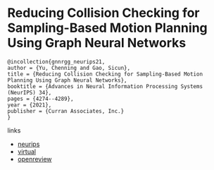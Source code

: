 # Reducing Collision Checking for Sampling-Based Motion Planning Using Graph Neural Networks

```
@incollection{gnnrgg_neurips21,
author = {Yu, Chenning and Gao, Sicun},
title = {Reducing Collision Checking for Sampling-Based Motion Planning Using Graph Neural Networks},
booktitle = {Advances in Neural Information Processing Systems (NeurIPS) 34},
pages = {4274--4289},
year = {2021},
publisher = {Curran Associates, Inc.}
}
```

links
- [neurips](https://papers.nips.cc//paper/2021/hash/224e5e49814ca908e58c02e28a0462c1-Abstract.html)
- [virtual](https://neurips.cc/virtual/2021/poster/28234)
- [openreview](https://openreview.net/forum?id=DYpstddnfN)
